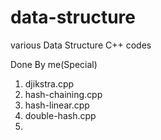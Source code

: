 data-structure
==============

various Data Structure C++ codes

Done By me(Special)

1. djikstra.cpp
2. hash-chaining.cpp
3. hash-linear.cpp
4. double-hash.cpp
5. 

